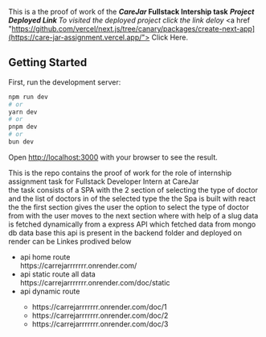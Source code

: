 This is a the proof of work of the <b><i>CareJar</i> Fullstack Intership task</b> 
<b><i>Project Deployed Link </i></b>
<i>To visited the deployed project click the link deloy</i>
<a href "https://github.com/vercel/next.js/tree/canary/packages/create-next-app](https://care-jar-assignment.vercel.app/"> Click Here.</a>

## Getting Started

First, run the development server:

```bash
npm run dev
# or
yarn dev
# or
pnpm dev
# or
bun dev
```

Open [http://localhost:3000](http://localhost:3000) with your browser to see the result.

This is the repo contains the proof of work for the role of internship assignment task for Fullstack Developer Intern at CareJar <br/>
the task consists of a SPA with the 2 section of selecting the type of doctor and the list of doctors in of the selected type the 
the Spa is built with react the the first section gives the user the option to select the type of doctor from with the user moves to the next section where with help of a slug data is fetched dynamically from a express API which fetched data from mongo db data base this api is present in the backend  folder and deployed on render can be Linkes prodived below
<ul>
<li>api home route</li>
 https://carrejarrrrrrr.onrender.com/
<li>api static route all data</li>
https://carrejarrrrrrr.onrender.com/doc/static
<li>api dynamic route</li>
<ul>
<li>https://carrejarrrrrrr.onrender.com/doc/1</li>
  <li>https://carrejarrrrrrr.onrender.com/doc/2</li>
 <li> https://carrejarrrrrrr.onrender.com/doc/3</li>
</ul>
</ul>
